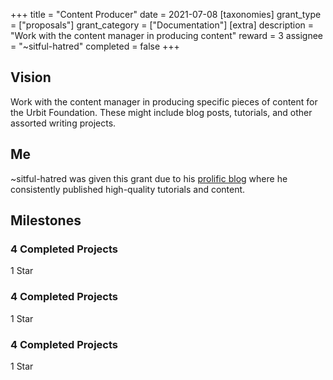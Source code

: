 +++
title = "Content Producer"
date = 2021-07-08
[taxonomies]
grant_type = ["proposals"]
grant_category = ["Documentation"]
[extra]
description = "Work with the content manager in producing content"
reward = 3
assignee = "~sitful-hatred"
completed = false
+++

## Vision

Work with the content manager in producing specific pieces of content for the Urbit Foundation. These might include blog posts, tutorials, and other assorted writing projects.


## Me 

~sitful-hatred was given this grant due to his [prolific blog](https://subject.network/posts/) where he consistently published high-quality tutorials and content.


## Milestones

### 4 Completed Projects

1 Star

### 4 Completed Projects

1 Star

### 4 Completed Projects

1 Star
